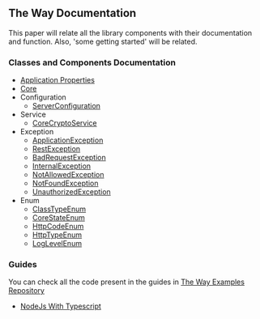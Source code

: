 ## The Way Documentation

This paper will relate all the library components with their documentation and function.
Also, 'some getting started' will be related.

### Classes and Components Documentation

 - [Application Properties](the-way/core/application-properties.md)
 - [Core](the-way/core/core.md)
 - Configuration
    - [ServerConfiguration](the-way/core/configuration/server-configuration.md)
 - Service
    - [CoreCryptoService](the-way/core/service/core-crypto-service-doc.md)
 - Exception
    - [ApplicationException](the-way/core/exception/application-exception.md)
    - [RestException](the-way/core/exception/rest-exception.md)
    - [BadRequestException](the-way/core/exception/bad-request-exception.md)
    - [InternalException](the-way/core/exception/internal-exception.md)
    - [NotAllowedException](the-way/core/exception/not-allowed-exception.md)
    - [NotFoundException](the-way/core/exception/not-found-exception.md)
    - [UnauthorizedException](the-way/core/exception/unauthorized.exception.md)
 - Enum
     - [ClassTypeEnum](the-way/core/shared/enum/class-type-enum.md)
     - [CoreStateEnum](the-way/core/shared/enum/core-state-enum.md)
     - [HttpCodeEnum](the-way/core/shared/enum/http-code-enum.md)
     - [HttpTypeEnum](the-way/core/shared/enum/http-type-enum.md)
     - [LogLevelEnum](the-way/core/shared/enum/log-level-enum.md)

### Guides

You can check all the code present in the guides in [The Way Examples Repository](https://github.com/umberware/the-way-examples)

 - [NodeJs With Typescript](guides/node-typescript-guide.md)